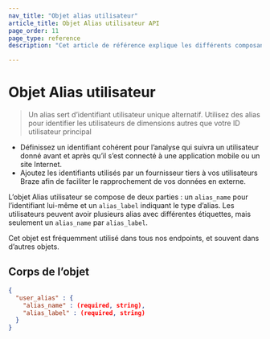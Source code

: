 ```yaml
---
nav_title: "Objet alias utilisateur"
article_title: Objet Alias utilisateur API
page_order: 11
page_type: reference
description: "Cet article de référence explique les différents composants de l’objet Alias utilisateur."

---
```


# Objet Alias utilisateur

> Un alias sert d’identifiant utilisateur unique alternatif. Utilisez des alias pour identifier les utilisateurs de dimensions autres que votre ID utilisateur principal
  - Définissez un identifiant cohérent pour l’analyse qui suivra un utilisateur donné avant et après qu’il s’est connecté à une application mobile ou un site Internet.
  - Ajoutez les identifiants utilisés par un fournisseur tiers à vos utilisateurs Braze afin de faciliter le rapprochement de vos données en externe.

L’objet Alias utilisateur se compose de deux parties : un `alias_name` pour l’identifiant lui-même et un `alias_label` indiquant le type d’alias. Les utilisateurs peuvent avoir plusieurs alias avec différentes étiquettes, mais seulement un `alias_name` par `alias_label`.

Cet objet est fréquemment utilisé dans tous nos endpoints, et souvent dans d’autres objets.

## Corps de l’objet
```json
{
  "user_alias" : {
    "alias_name" : (required, string),
    "alias_label" : (required, string)
  }
}
```
